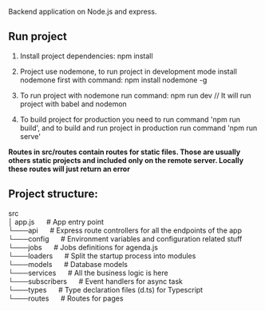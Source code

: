 Backend application on Node.js and express.

## Run project
1. Install project dependencies:
  npm install

2. Project use nodemone, to run project in development mode install nodemone first with command:
  npm install nodemone -g

3. To run project with nodemone run command:
  npm run dev // It will run project with babel and nodemon

4. To build project for production you need to run command 'npm run build', and to build and run project in production run command 'npm run serve'

**Routes in src/routes contain routes for static files. Those are usually others static projects and included only on the remote server. Locally these routes will just return an error**


## Project structure:

src\
│   app.js       &nbsp;&nbsp;&nbsp;&nbsp;  # App entry point\
└───api          &nbsp;&nbsp;&nbsp;&nbsp;  # Express route controllers for all the endpoints of the app\
└───config       &nbsp;&nbsp;&nbsp;&nbsp;  # Environment variables and configuration related stuff\
└───jobs         &nbsp;&nbsp;&nbsp;&nbsp;  # Jobs definitions for agenda.js\
└───loaders      &nbsp;&nbsp;&nbsp;&nbsp;  # Split the startup process into modules\
└───models       &nbsp;&nbsp;&nbsp;&nbsp;  # Database models\
└───services     &nbsp;&nbsp;&nbsp;&nbsp;  # All the business logic is here\
└───subscribers  &nbsp;&nbsp;&nbsp;&nbsp;  # Event handlers for async task\
└───types        &nbsp;&nbsp;&nbsp;&nbsp;  # Type declaration files (d.ts) for Typescript\
└───routes       &nbsp;&nbsp;&nbsp;&nbsp;  # Routes for pages

